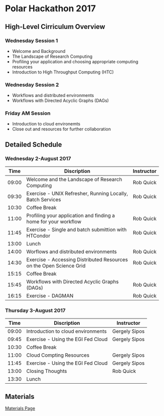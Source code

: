 # Polar Hackathon 2017

## High-Level Cirriculum Overview

### Wednesday Session 1

   * Welcome and Background
   * The Landscape of Research Computing
   * Profiling your application and choosing appropriate computing resources
   * Introduction to High Throughput Computing (HTC)
   
### Wednesday Session 2

   * Workflows and distributed environments
   * Workflows with Directed Acyclic Graphs (DAGs)
   
### Friday AM Session

   * Introduction to cloud environemts
   * Close out and resources for further collaboration
   
## Detailed Schedule

### Wednesday 2-August 2017

| Time  | Discription                                                         | Instructor       |
|-------|---------------------------------------------------------------------|------------------|
| 09:00 | Welcome and the Landscape of Research Computing                     | Rob Quick        |
| 09:30 | Exercise - UNIX Refresher, Running Locally, Batch Services          | Rob Quick        |
| 10:30 | Coffee Break                                                        |                  |
| 11:00 | Profiling your application and finding a home for your workflow     | Rob Quick        |
| 11:45 | Exercise - Single and batch submittion with HTCondor                | Rob Quick        |
| 13:00 | Lunch                                                               |                  |
| 14:00 | Worflows and distributed environments                               | Rob Quick        |
| 14:30 | Exercise - Accessing Distributed Resources on the Open Science Grid | Rob Quick        |
| 15:15 | Coffee Break                                                        |                  |
| 15:45 | Workflows with Directed Acyclic Graphs (DAGs)                       | Rob Quick        |
| 16:15 | Exercise - DAGMAN                                                   | Rob Quick        |

### Thursday 3-August 2017

| Time  | Discription                                                         | Instructor       |
|-------|---------------------------------------------------------------------|------------------|
| 09:00 | Introduction to cloud environments                                  | Gergely Sipos    |
| 09:45 | Exercise - Using the EGI Fed Cloud                                  | Gergely Sipos    |
| 10:30 | Coffee Break                                                        |                  |
| 11:00 | Cloud Compting Resources                                            | Gergely Sipos    |
| 11:45 | Exercise - Using the EGI Fed Cloud                                  | Gergely Sipos    |
| 13:00 | Closing Thoughts                                                    | Rob Quick        |
| 13:30 | Lunch                                                               |                  |

## Materials

[Materials Page](https://opensciencegrid.github.io/dosar/Materials/TriesteMaterials/)
